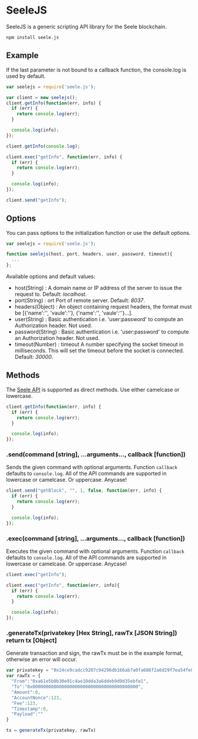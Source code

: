# SeeleJS

SeeleJS is a generic scripting API library for the Seele blockchain.

`npm install seele.js`

## Example

If the last parameter is not bound to a callback function, the console.log is used by default.

```js
var seelejs = require('seele.js');

var client = new seelejs();
client.getInfo(function(err, info) {
  if (err) {
    return console.log(err);
  }

  console.log(info);
});

client.getInfo(console.log);

client.exec("getInfo", function(err, info) {
  if (err) {
    return console.log(err);
  }

  console.log(info);
});

client.send("getInfo");
```

## Options

You can pass options to the initialization function or use the default options.

```js
var seelejs = require('seele.js');

function seelejs(host, port, headers, user, password, timeout){
  ...
};
```

Available options and default values:

+ host(String) : A domain name or IP address of the server to issue the request to. Default: *localhost*.
+ port(String) : ort Port of remote server. Default: *8037*.
+ headers(Object) : An object containing request headers, the format must be [{'name':'', 'vaule':''}, {'name':'', 'vaule':''}...].
+ user(String) : Basic authentication i.e. 'user:password' to compute an Authorization header. Not used.
+ password(String) : Basic authentication i.e. 'user:password' to compute an Authorization header. Not used.
+ timeout(Number) : timeout A number specifying the socket timeout in milliseconds. This will set the timeout before the socket is connected. Default: *30000*.

## Methods

The [Seele API](https://github.com/seeleteam/go-seele/wiki/API-Document#json-rpc-list) is supported as direct methods. Use either camelcase or lowercase.

```js
client.getInfo(function(err, info) {
  if (err) {
    return console.log(err);
  }

  console.log(info);
});
```

### .send(command [string], ...arguments..., callback [function])

Sends the given command with optional arguments. Function `callback` defaults to `console.log`.
All of the API commands are supported in lowercase or camelcase. Or uppercase. Anycase!

```js
client.send("getBlock", "", 1, false, function(err, info) {
  if (err) {
    return console.log(err);
  }

  console.log(info);
});
```

### .exec(command [string], ...arguments..., callback [function])

Executes the given command with optional arguments. Function `callback` defaults to `console.log`.
All of the API commands are supported in lowercase or camelcase. Or uppercase. Anycase!

```js
client.exec("getInfo");

client.exec("getInfo", function(err, info){
  if (err) {
    return console.log(err);
  }

  console.log(info);
});
```

### .generateTx(privatekey [Hex String], rawTx [JSON String]) return tx [Object]

Generate transaction and sign, the rawTx must be in the example format, otherwise an error will occur.

```js
var privatekey = "0x24ce9cadcc9207c94296db166ab7a0fa686f2a6d29f7ea54fe8c22271c40812e"
var rawTx = {
  "From":"0xa61e5b0b30e91c4ae10dda3a6ddeb9d9d35ebfe1",
  "To":"0x0000000000000000000000000000000000000000",
  "Amount":0,
  "AccountNonce":123,
  "Fee":123,
  "Timestamp":0,
  "Payload":""
}

tx = generateTx(privatekey, rawTx)
```
